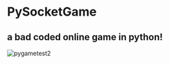 # PySocketGame
## a bad coded online game in python!
![pygametest2](https://user-images.githubusercontent.com/75538611/112833744-d43e8900-909f-11eb-9eca-ab3b8fdb5e34.gif)
